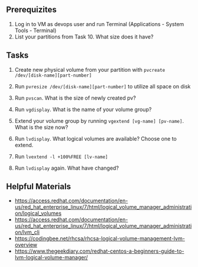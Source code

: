 ## Prerequizites
1. Log in to VM as devops user and run Terminal (Applications - System Tools - Terminal)
2. List your partitions from Task 10. What size does it have?

## Tasks

1. Create new physical volume from your partition with `pvcreate /dev/[disk-name][part-number]`

2. Run `pvresize /dev/[disk-name][part-number]` to utilize all space on disk

3. Run `pvscan`. What is the size of newly created pv?

4. Run `vgdisplay`. What is the name of your volume group?

5. Extend your volume group by running `vgextend [vg-name] [pv-name]`. What is the size now?

6. Run `lvdisplay`. What logical volumes are available? Choose one to extend.

7. Run `lvextend -l +100%FREE [lv-name]`

8. Run `lvdisplay` again. What have changed?


## Helpful Materials
- https://access.redhat.com/documentation/en-us/red_hat_enterprise_linux/7/html/logical_volume_manager_administration/logical_volumes
- https://access.redhat.com/documentation/en-us/red_hat_enterprise_linux/7/html/logical_volume_manager_administration/lvm_cli
- https://codingbee.net/rhcsa/rhcsa-logical-volume-management-lvm-overview
- https://www.thegeekdiary.com/redhat-centos-a-beginners-guide-to-lvm-logical-volume-manager/
